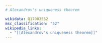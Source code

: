 ```yaml
---
# Alexandrov's uniqueness theorem

wikidata: Q17003552
msc_classification: "52"
wikipedia_links:
  - "[[Alexandrov's uniqueness theorem]]"
---
```


